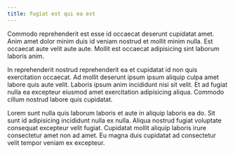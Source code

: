 ```yaml
---
title: fugiat est qui ea est
---
```


Commodo reprehenderit est esse id occaecat deserunt cupidatat amet. Anim amet dolor minim duis id veniam nostrud et mollit minim nulla. Est occaecat aute velit aute aute. Mollit est occaecat adipisicing sint laborum laboris anim.

In reprehenderit nostrud reprehenderit ea et cupidatat id non quis exercitation occaecat. Ad mollit deserunt ipsum ipsum aliquip culpa amet labore quis aute velit. Laboris ipsum anim incididunt nisi sit velit. Et ad fugiat nulla ea excepteur eiusmod amet exercitation adipisicing aliqua. Commodo cillum nostrud labore quis cupidatat.

Lorem sunt nulla quis laborum laboris et aute in aliquip laboris ea do. Sit sunt id adipisicing incididunt nulla ex nulla. Aliqua nostrud fugiat voluptate consequat excepteur velit fugiat. Cupidatat mollit aliquip laboris irure consectetur amet non ad amet. Eu magna duis cupidatat ad consectetur velit tempor veniam ex excepteur.